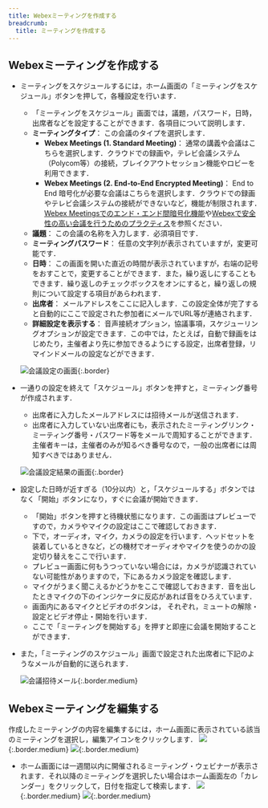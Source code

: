 ```yaml
---
title: Webexミーティングを作成する
breadcrumb:
  title: ミーティングを作成する
---
```


## Webexミーティングを作成する
* ミーティングをスケジュールするには，ホーム画面の「ミーティングをスケジュール」ボタンを押して，各種設定を行います．
	* 「ミーティングをスケジュール」画面では，議題，パスワード，日時，出席者などを設定することができます．各項目について説明します．
	* **ミーティングタイプ**： この会議のタイプを選択します．
		* **Webex Meetings (1. Standard Meeting)**： 通常の講義や会議はこちらを選択します．クラウドでの録画や，テレビ会議システム（Polycom等）の接続，ブレイクアウトセッション機能やロビーを利用できます．
		* **Webex Meetings (2. End-to-End Encrypted Meeting)**： End to End 暗号化が必要な会議はこちらを選択します．クラウドでの録画やテレビ会議システムの接続ができないなど，機能が制限されます．[Webex Meetingsでのエンド・エンド間暗号化機能](../encrypted_meeting/)や[Webexで安全性の高い会議を行うためのプラクティス](../how_to_open_secure_meetings/)を参照ください．
	* **議題**： この会議の名称を入力します．必須項目です．
	* **ミーティングパスワード**： 任意の文字列が表示されていますが，変更可能です．
	* **日時**： この画面を開いた直近の時間が表示されていますが，右端の記号をおすことで，変更することができます．また，繰り返しにすることもできます．繰り返しのチェックボックスをオンにすると，繰り返しの規則について設定する項目があらわれます．
	* **出席者**： メールアドレスをここに記入します．この設定全体が完了すると自動的にここで設定された参加者にメールでURL等が連絡されます．
	* **詳細設定を表示する**： 音声接続オプション，協議事項，スケジューリングオプションが設定できます．この中では，たとえば，自動で録画をはじめたり，主催者より先に参加できるようにする設定，出席者登録，リマインドメールの設定などができます．

	![会議設定の画面](img/webex_meeting_setting.PNG){:.border}

* 一通りの設定を終えて「スケジュール」ボタンを押すと，ミーティング番号が作成されます．
	* 出席者に入力したメールアドレスには招待メールが送信されます．
	* 出席者に入力していない出席者にも，表示されたミーティングリンク・ミーティング番号・パスワード等をメールで周知することができます．主催者キーは，主催者のみが知るべき番号なので，一般の出席者には周知すべきではありません．

	![会議設定結果の画面](img/webex_meeting_description.PNG){:.border}

* 設定した日時が近すぎる（10分以内）と，「スケジュールする」ボタンではなく「開始」ボタンになり，すぐに会議が開始できます．
	* 「開始」ボタンを押すと待機状態になります．この画面はプレビューですので，カメラやマイクの設定はここで確認しておきます．
	* 下で，オーディオ，マイク，カメラの設定を行います．ヘッドセットを装着しているときなど，どの機材でオーディオやマイクを使うのかの設定切り替えをここで行います．
	* プレビュー画面に何もうつっていない場合には，カメラが認識されていない可能性がありますので，下にあるカメラ設定を確認します．
	* マイクがうまく聞こえるかどうかをここで確認しておきます．音を出したときマイクの下のインジケータに反応があれば音をひろえています．
	* 画面内にあるマイクとビデオのボタンは， それぞれ，ミュートの解除・設定とビデオ停止・開始を行います．
	* ここで「ミーティングを開始する」を押すと即座に会議を開始することができます．

* また，「ミーティングのスケジュール」画面で設定された出席者に下記のようなメールが自動的に送られます．

	![会議招待メール](img/webex_invitation.PNG){:.border.medium}

## Webexミーティングを編集する

作成したミーティングの内容を編集するには，ホーム画面に表示されている該当のミーティングを選択し，編集アイコンをクリックします．
![](img/webex_home_list_mtg.jpg){:.border.medium}
![](img/webex_edit_meeting.jpg){:.border.medium}
* ホーム画面には一週間以内に開催されるミーティング・ウェビナーが表示されます．それ以降のミーティングを選択したい場合はホーム画面左の「カレンダー」をクリックして，日付を指定して検索します．
![](img/webex_home_calendar.jpg){:.border.medium}
![](img/webex_calendar.jpg){:.border.medium}
